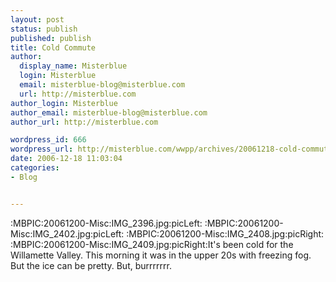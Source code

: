```yaml
---
layout: post
status: publish
published: publish
title: Cold Commute
author:
  display_name: Misterblue
  login: Misterblue
  email: misterblue-blog@misterblue.com
  url: http://misterblue.com
author_login: Misterblue
author_email: misterblue-blog@misterblue.com
author_url: http://misterblue.com

wordpress_id: 666
wordpress_url: http://misterblue.com/wwpp/archives/20061218-cold-commute
date: 2006-12-18 11:03:04
categories:
- Blog


---
```

:MBPIC:20061200-Misc:IMG_2396.jpg:picLeft: :MBPIC:20061200-Misc:IMG_2402.jpg:picLeft: :MBPIC:20061200-Misc:IMG_2408.jpg:picRight: :MBPIC:20061200-Misc:IMG_2409.jpg:picRight:It's been cold for the Willamette Valley. This morning it was in the upper 20s with freezing fog. But the ice can be pretty. But, burrrrrrr.
